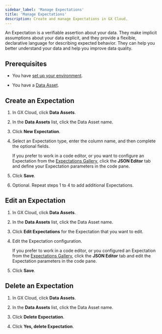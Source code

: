 ```yaml
---
sidebar_label: 'Manage Expectations'
title: 'Manage Expectations'
description: Create and manage Expectations in GX Cloud.
---
```


An Expectation is a verifiable assertion about your data. They make implicit assumptions about your data explicit, and they provide a flexible, declarative language for describing expected behavior. They can help you better understand your data and help you improve data quality.

## Prerequisites

- You have [set up your environment](../set_up_gx_cloud.md). 

- You have a [Data Asset](../data_assets/manage_data_assets.md#create-a-data-asset).

## Create an Expectation

1. In GX Cloud, click **Data Assets**.

2. In the **Data Assets** list, click the Data Asset name.

3. Click **New Expectation**.

4. Select an Expectation type, enter the column name, and then complete the optional fields.

    If you prefer to work in a code editor, or you want to configure an Expectation from the [Expectations Gallery](https://greatexpectations.io/expectations/), click the **JSON Editor** tab and define your Expectation parameters in the code pane.

5. Click **Save**.

6. Optional. Repeat steps 1 to 4 to add additional Expectations.

## Edit an Expectation

1. In GX Cloud, click **Data Assets**.

2. In the **Data Assets** list, click the Data Asset name.

3. Click **Edit Expectations** for the Expectation that you want to edit.

4. Edit the Expectation configuration.

    If you prefer to work in a code editor, or you configured an Expectation from the [Expectations Gallery](https://greatexpectations.io/expectations/), click the **JSON Editor** tab and edit the Expectation parameters in the code pane.

5. Click **Save**.

## Delete an Expectation

1. In GX Cloud, click **Data Assets**.

2. In the **Data Assets** list, click the Data Asset name.

3. Click **Delete Expectation**. 

4. Click **Yes, delete Expectation**. 

